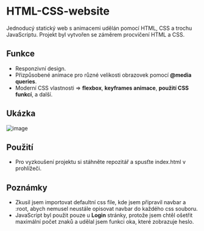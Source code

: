 # HTML-CSS-website

Jednoducý statický web s animacemi udělán pomocí HTML, CSS a trochu JavaScriptu.
Projekt byl vytvořen se záměrem procvičení HTML a CSS.

## Funkce

- Responzivní design.
- Přizpůsobené animace pro různé velikosti obrazovek pomocí **@media queries**.
- Moderní CSS vlastnosti => **flexbox**, **keyframes animace**, **použití CSS funkcí**, a další.

## Ukázka

![image](https://github.com/user-attachments/assets/31370155-2fe5-48db-9cec-c7b7a1d991a6)

## Použití

- Pro vyzkoušení projektu si stáhněte repozitář a spusťte index.html v prohlížeči.

## Poznámky

- Zkusil jsem importovat defaultní css file, kde jsem připravil navbar a :root, abych nemusel neustále opisovat navbar do každého css souboru.
- JavaScript byl použit pouze u **Login** stránky, protože jsem chtěl ošetřit maximální počet znaků a udělal jsem funkci oka, které zobrazuje heslo.
